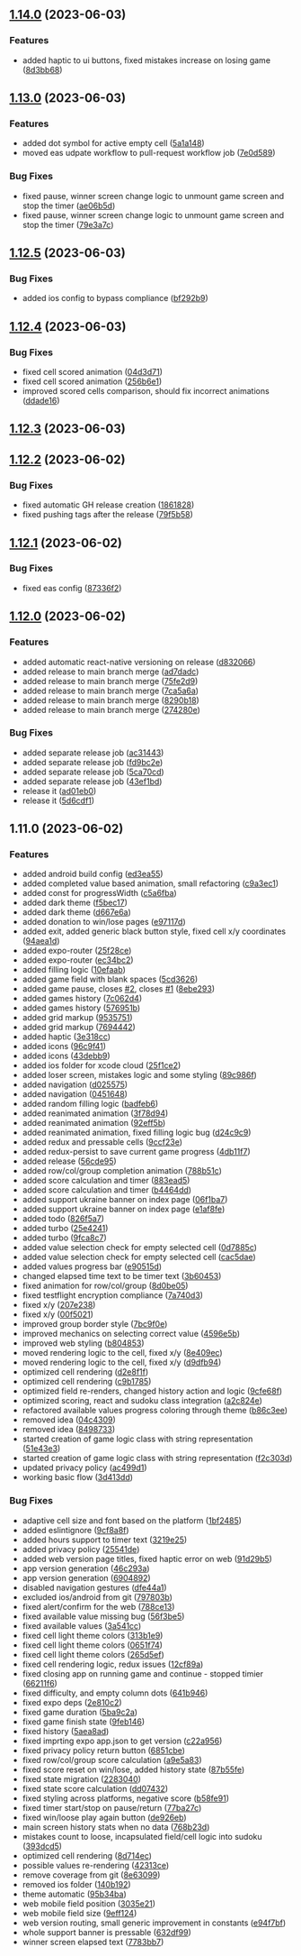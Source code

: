 

## [1.14.0](https://github.com/vitalyiegorov/suuudokuuu/compare/v1.13.0...v1.14.0) (2023-06-03)


### Features

* added haptic to ui buttons, fixed mistakes increase on losing game ([8d3bb68](https://github.com/vitalyiegorov/suuudokuuu/commit/8d3bb6806a270c25d01d950021395ff6024f47fb))

## [1.13.0](https://github.com/vitalyiegorov/suuudokuuu/compare/v1.12.5...v1.13.0) (2023-06-03)


### Features

* added dot symbol for active empty cell ([5a1a148](https://github.com/vitalyiegorov/suuudokuuu/commit/5a1a1483afdc8b5f53fa915647294de1125d3365))
* moved eas udpate workflow to pull-request workflow job ([7e0d589](https://github.com/vitalyiegorov/suuudokuuu/commit/7e0d58988d5df7413220834b973e614d516cbd9d))


### Bug Fixes

* fixed pause, winner screen change logic to unmount game screen and stop the timer ([ae06b5d](https://github.com/vitalyiegorov/suuudokuuu/commit/ae06b5d7c6badbcb814cd9f5ee5c2339c7e69b21))
* fixed pause, winner screen change logic to unmount game screen and stop the timer ([79e3a7c](https://github.com/vitalyiegorov/suuudokuuu/commit/79e3a7c5cf3ae7287e8b6e6edd1540d84bfcd903))

## [1.12.5](https://github.com/vitalyiegorov/suuudokuuu/compare/v1.12.4...v1.12.5) (2023-06-03)


### Bug Fixes

* added ios config to bypass compliance ([bf292b9](https://github.com/vitalyiegorov/suuudokuuu/commit/bf292b93124cd1a7e5948130c4a38d3e0d5aff16))

## [1.12.4](https://github.com/vitalyiegorov/suuudokuuu/compare/v1.12.3...v1.12.4) (2023-06-03)


### Bug Fixes

* fixed cell scored animation ([04d3d71](https://github.com/vitalyiegorov/suuudokuuu/commit/04d3d712adae949db653f3bc5efa98fe0c2fd37d))
* fixed cell scored animation ([256b6e1](https://github.com/vitalyiegorov/suuudokuuu/commit/256b6e1487c68609cb88a2afecfafc46ad0e6416))
* improved scored cells comparison, should fix incorrect animations ([ddade16](https://github.com/vitalyiegorov/suuudokuuu/commit/ddade168b06116b7eab47d91a3976e18325263a8))

## [1.12.3](https://github.com/vitalyiegorov/suuudokuuu/compare/v1.12.2...v1.12.3) (2023-06-03)

## [1.12.2](https://github.com/vitalyiegorov/suuudokuuu/compare/v1.12.1...v1.12.2) (2023-06-02)


### Bug Fixes

* fixed automatic GH release creation ([1861828](https://github.com/vitalyiegorov/suuudokuuu/commit/1861828186b73173372d75a8116397c9003c01e7))
* fixed pushing tags after the release ([79f5b58](https://github.com/vitalyiegorov/suuudokuuu/commit/79f5b58f1193a92909c0848d155a62dbdb8669d3))

## [1.12.1](https://github.com/vitalyiegorov/suuudokuuu/compare/v1.12.0...v1.12.1) (2023-06-02)


### Bug Fixes

* fixed eas config ([87336f2](https://github.com/vitalyiegorov/suuudokuuu/commit/87336f2e3e343bd00cac0ffb9dfc4797834779c1))

## [1.12.0](https://github.com/vitalyiegorov/suuudokuuu/compare/v1.11.0...v1.12.0) (2023-06-02)


### Features

* added automatic react-native versioning on release ([d832066](https://github.com/vitalyiegorov/suuudokuuu/commit/d832066c99b8ef702eea023105183f254cc20507))
* added release to main branch merge ([ad7dadc](https://github.com/vitalyiegorov/suuudokuuu/commit/ad7dadc74af01ef9bd9ccf5409eac6054744aac4))
* added release to main branch merge ([75fe2d9](https://github.com/vitalyiegorov/suuudokuuu/commit/75fe2d9025942b8efb6096c6d96c882e219979d1))
* added release to main branch merge ([7ca5a6a](https://github.com/vitalyiegorov/suuudokuuu/commit/7ca5a6a181a4a75339d3e9f484d14217ee95b926))
* added release to main branch merge ([8290b18](https://github.com/vitalyiegorov/suuudokuuu/commit/8290b18fc943cb6f119b561461d1991f50f75123))
* added release to main branch merge ([274280e](https://github.com/vitalyiegorov/suuudokuuu/commit/274280e63d671eaeba723bcc5b6b10cc47e8ae88))


### Bug Fixes

* added separate release job ([ac31443](https://github.com/vitalyiegorov/suuudokuuu/commit/ac31443c1894acb089e33dec4591f4501ae742db))
* added separate release job ([fd9bc2e](https://github.com/vitalyiegorov/suuudokuuu/commit/fd9bc2ee15264b54f7f549b784301e21a3ba975a))
* added separate release job ([5ca70cd](https://github.com/vitalyiegorov/suuudokuuu/commit/5ca70cd3250c126c9a1bef9a9b6bddb61fd33bc9))
* added separate release job ([43ef1bd](https://github.com/vitalyiegorov/suuudokuuu/commit/43ef1bd38d02a6fbaa40b921c2241660d62901ef))
* release it ([ad01eb0](https://github.com/vitalyiegorov/suuudokuuu/commit/ad01eb0636c827cdd5dea56f109eaa2352b875fd))
* release it ([5d6cdf1](https://github.com/vitalyiegorov/suuudokuuu/commit/5d6cdf1b1deb7250fb1630a1ab80ae1c2620baf8))

## 1.11.0 (2023-06-02)

### Features

-   added android build config ([ed3ea55](https://github.com/vitalyiegorov/suuudokuuu/commit/ed3ea552acd6c21b4ce18eefbc15d7f156fac11d))
-   added completed value based animation, small refactoring ([c9a3ec1](https://github.com/vitalyiegorov/suuudokuuu/commit/c9a3ec18d564e7ff11a6e810a89c8e99d704b56c))
-   added const for progressWidth ([c5a6fba](https://github.com/vitalyiegorov/suuudokuuu/commit/c5a6fba22925b33214512eacff89756d79a5204c))
-   added dark theme ([f5bec17](https://github.com/vitalyiegorov/suuudokuuu/commit/f5bec17a728e5d112f730fa90497505b0de62375))
-   added dark theme ([d667e6a](https://github.com/vitalyiegorov/suuudokuuu/commit/d667e6a67b227fc92d800f131697aaa9653eb5a6))
-   added donation to win/lose pages ([e97117d](https://github.com/vitalyiegorov/suuudokuuu/commit/e97117df769620d4a37d59905e96c7e595a3d010))
-   added exit, added generic black button style, fixed cell x/y coordinates ([94aea1d](https://github.com/vitalyiegorov/suuudokuuu/commit/94aea1da398b0de1759ef4c4bb1c980327e99202))
-   added expo-router ([25f28ce](https://github.com/vitalyiegorov/suuudokuuu/commit/25f28cee754f47f30de70cacb10ab60597977e18))
-   added expo-router ([ec34bc2](https://github.com/vitalyiegorov/suuudokuuu/commit/ec34bc29ef97351f5747ba728e8256fde3a625d8))
-   added filling logic ([10efaab](https://github.com/vitalyiegorov/suuudokuuu/commit/10efaab34ccb9f097dcd533b23d5a6108550c40e))
-   added game field with blank spaces ([5cd3626](https://github.com/vitalyiegorov/suuudokuuu/commit/5cd3626bbf3865b0cef143574385d575861f8f85))
-   added game pause, closes [#2](https://github.com/vitalyiegorov/suuudokuuu/issues/2), closes [#1](https://github.com/vitalyiegorov/suuudokuuu/issues/1) ([8ebe293](https://github.com/vitalyiegorov/suuudokuuu/commit/8ebe29353c8475c0ba52490bc5d90a73a174252e))
-   added games history ([7c062d4](https://github.com/vitalyiegorov/suuudokuuu/commit/7c062d437e4325ce7176e2af57ac8f2a3fef4b1f))
-   added games history ([576951b](https://github.com/vitalyiegorov/suuudokuuu/commit/576951b88fb24b8c863e5c1f41cebf48312c6407))
-   added grid markup ([9535751](https://github.com/vitalyiegorov/suuudokuuu/commit/9535751d62ceade1efa921abbbb9b97677e9ab3b))
-   added grid markup ([7694442](https://github.com/vitalyiegorov/suuudokuuu/commit/7694442460e9fe1d0cad5c479db420dce7c46adb))
-   added haptic ([3e318cc](https://github.com/vitalyiegorov/suuudokuuu/commit/3e318cc890050b6895385ea6082f443223a77a9f))
-   added icons ([96c9f41](https://github.com/vitalyiegorov/suuudokuuu/commit/96c9f41dba70f5b29344a0e776624a7837140587))
-   added icons ([43debb9](https://github.com/vitalyiegorov/suuudokuuu/commit/43debb9a071030801698f05dd833c0b9f74ce2a4))
-   added ios folder for xcode cloud ([25f1ce2](https://github.com/vitalyiegorov/suuudokuuu/commit/25f1ce2ba63c0b1b653b48182898d4a861ca9c94))
-   added loser screen, mistakes logic and some styling ([89c986f](https://github.com/vitalyiegorov/suuudokuuu/commit/89c986f1bb7904b01f079e0bdf573e54eab0c40a))
-   added navigation ([d025575](https://github.com/vitalyiegorov/suuudokuuu/commit/d0255752db5512c71f3cc4b89c51fa7e550bda94))
-   added navigation ([0451648](https://github.com/vitalyiegorov/suuudokuuu/commit/045164854182c62ec09d81ebde3aa897f6e118e1))
-   added random filling logic ([badfeb6](https://github.com/vitalyiegorov/suuudokuuu/commit/badfeb636c6076782d75ad6cdd497ddc740419ef))
-   added reanimated animation ([3f78d94](https://github.com/vitalyiegorov/suuudokuuu/commit/3f78d94d8cbdca9c2699772f4388f6e0dc910a54))
-   added reanimated animation ([92eff5b](https://github.com/vitalyiegorov/suuudokuuu/commit/92eff5b08cb160c63b73119bd057632fba38cb8c))
-   added reanimated animation, fixed filling logic bug ([d24c9c9](https://github.com/vitalyiegorov/suuudokuuu/commit/d24c9c9e0d301392b64951f26658e4f5343bbfd1))
-   added redux and pressable cells ([9ccf23e](https://github.com/vitalyiegorov/suuudokuuu/commit/9ccf23e0fbc0b0238ea5d97d2f2d3df56480e2d2))
-   added redux-persist to save current game progress ([4db11f7](https://github.com/vitalyiegorov/suuudokuuu/commit/4db11f787ad635e09b177f0980d42541dbbd0817))
-   added release ([56cde95](https://github.com/vitalyiegorov/suuudokuuu/commit/56cde959724c645faa60e3ce77f9dfab29cd26df))
-   added row/col/group completion animation ([788b51c](https://github.com/vitalyiegorov/suuudokuuu/commit/788b51c708ca8e66c944025b7d04a103ec36f709))
-   added score calculation and timer ([883ead5](https://github.com/vitalyiegorov/suuudokuuu/commit/883ead5dc0a6f3ce69e9a5f2ea1f55ed5bef8d5f))
-   added score calculation and timer ([b4464dd](https://github.com/vitalyiegorov/suuudokuuu/commit/b4464ddb51afa1d31b4524bb80ef6dceeef5726e))
-   added support ukraine banner on index page ([06f1ba7](https://github.com/vitalyiegorov/suuudokuuu/commit/06f1ba7d34bd27dff920591c09e401a307c2b086))
-   added support ukraine banner on index page ([e1af8fe](https://github.com/vitalyiegorov/suuudokuuu/commit/e1af8fe28f5757bb7ec341e5b539a0bf6ec2781c))
-   added todo ([826f5a7](https://github.com/vitalyiegorov/suuudokuuu/commit/826f5a7fb7085329eb3456757e4490d7eb6db693))
-   added turbo ([25e4241](https://github.com/vitalyiegorov/suuudokuuu/commit/25e4241297c34da7d13786efc126263fadb7eb8e))
-   added turbo ([9fca8c7](https://github.com/vitalyiegorov/suuudokuuu/commit/9fca8c7a36ebc9a859bd68da3f6b1dfbd9b32188))
-   added value selection check for empty selected cell ([0d7885c](https://github.com/vitalyiegorov/suuudokuuu/commit/0d7885ccee0267239e5028182c223fe3d1173d49))
-   added value selection check for empty selected cell ([cac5dae](https://github.com/vitalyiegorov/suuudokuuu/commit/cac5dae36b9bb2015f8787423dcb2c51b962e190))
-   added values progress bar ([e90515d](https://github.com/vitalyiegorov/suuudokuuu/commit/e90515de299ffa5e3f7fc7a1e0d4109f2c7f7141))
-   changed elapsed time text to be timer text ([3b60453](https://github.com/vitalyiegorov/suuudokuuu/commit/3b604538673e42fea65819e2bef3042d5effce90))
-   fixed animation for row/col/group ([8d0be05](https://github.com/vitalyiegorov/suuudokuuu/commit/8d0be0589c87fdfaccbfc320f9f6c9757c345328))
-   fixed testflight encryption compliance ([7a740d3](https://github.com/vitalyiegorov/suuudokuuu/commit/7a740d3bc92c6ea72ccaabf2f4826c6f7c29b097))
-   fixed x/y ([207e238](https://github.com/vitalyiegorov/suuudokuuu/commit/207e2383f35a4a3ba6c477b7f5635ebe0101dad5))
-   fixed x/y ([00f5021](https://github.com/vitalyiegorov/suuudokuuu/commit/00f5021dca474bca13deffad7f550fe3c7729325))
-   improved group border style ([7bc9f0e](https://github.com/vitalyiegorov/suuudokuuu/commit/7bc9f0e5d56d60be30619dc2d8b79434f7a43b97))
-   improved mechanics on selecting correct value ([4596e5b](https://github.com/vitalyiegorov/suuudokuuu/commit/4596e5bd0d75f5e3eecc528ef23999f24d799602))
-   improved web styling ([b804853](https://github.com/vitalyiegorov/suuudokuuu/commit/b8048531d6bf6ef90e26cd5b1c869b40ecafd9ec))
-   moved rendering logic to the cell, fixed x/y ([8e409ec](https://github.com/vitalyiegorov/suuudokuuu/commit/8e409eca8951d4aa8ffd5e824146d0dc3a5b2e1c))
-   moved rendering logic to the cell, fixed x/y ([d9dfb94](https://github.com/vitalyiegorov/suuudokuuu/commit/d9dfb94e00d0a864c5be6224018f983d9242487d))
-   optimized cell rendering ([d2e8f1f](https://github.com/vitalyiegorov/suuudokuuu/commit/d2e8f1ffd9a095e8323f11bb0929c0f4badbe75a))
-   optimized cell rendering ([c9b1785](https://github.com/vitalyiegorov/suuudokuuu/commit/c9b1785097847977d862f56a416793ece39a5343))
-   optimized field re-renders, changed history action and logic ([9cfe68f](https://github.com/vitalyiegorov/suuudokuuu/commit/9cfe68fc0fdce47093fe6f3065e020027fb41b08))
-   optimized scoring, react and sudoku class integration ([a2c824e](https://github.com/vitalyiegorov/suuudokuuu/commit/a2c824e4b139129bf34d3f0b9d760c9394c750d3))
-   refactored available values progress coloring through theme ([b86c3ee](https://github.com/vitalyiegorov/suuudokuuu/commit/b86c3ee2f5be64fca9bae5f2a042e5de31bc90ac))
-   removed idea ([04c4309](https://github.com/vitalyiegorov/suuudokuuu/commit/04c4309460be0115fd2368c6246ab5fd4affd568))
-   removed idea ([8498733](https://github.com/vitalyiegorov/suuudokuuu/commit/84987331e83fb0c00fea60138753514dff32d586))
-   started creation of game logic class with string representation ([51e43e3](https://github.com/vitalyiegorov/suuudokuuu/commit/51e43e32bbbb52099d93f022d96d4ca2caf76d21))
-   started creation of game logic class with string representation ([f2c303d](https://github.com/vitalyiegorov/suuudokuuu/commit/f2c303d85fd41f9019c0f5368b1da5f70d355044))
-   updated privacy policy ([ac499d1](https://github.com/vitalyiegorov/suuudokuuu/commit/ac499d12882fa643281037a23fe2b9cfdbe8396e))
-   working basic flow ([3d413dd](https://github.com/vitalyiegorov/suuudokuuu/commit/3d413dd5ae607b65f849be235bfaec77d1690ad4))

### Bug Fixes

-   adaptive cell size and font based on the platform ([1bf2485](https://github.com/vitalyiegorov/suuudokuuu/commit/1bf2485f632209e3b3090381b5a647b0ea5fc49b))
-   added eslintignore ([9cf8a8f](https://github.com/vitalyiegorov/suuudokuuu/commit/9cf8a8f1eaea36a15e91bd5c70ba6109b6514b62))
-   added hours support to timer text ([3219e25](https://github.com/vitalyiegorov/suuudokuuu/commit/3219e25d3bd98d12495b17a00cc0cccab763c2a9))
-   added privacy policy ([25541de](https://github.com/vitalyiegorov/suuudokuuu/commit/25541de026ddcd040335b28a08679cc64bde94af))
-   added web version page titles, fixed haptic error on web ([91d29b5](https://github.com/vitalyiegorov/suuudokuuu/commit/91d29b5df5b9064bb4540f742bd9c18b9535fce0))
-   app version generation ([46c293a](https://github.com/vitalyiegorov/suuudokuuu/commit/46c293aca7b8ec0d7b93f15d19ee231fb202464c))
-   app version generation ([6904892](https://github.com/vitalyiegorov/suuudokuuu/commit/69048922799b460c02b1b3f27c416a67006ffe4b))
-   disabled navigation gestures ([dfe44a1](https://github.com/vitalyiegorov/suuudokuuu/commit/dfe44a1fda7a38bf76f453547804913f4640904d))
-   excluded ios/android from git ([797803b](https://github.com/vitalyiegorov/suuudokuuu/commit/797803bac28fc580c5d62cd792b35a8ed9b9a84c))
-   fixed alert/confirm for the web ([788ce13](https://github.com/vitalyiegorov/suuudokuuu/commit/788ce13239455ed493b89e1765c80890da673aff))
-   fixed available value missing bug ([56f3be5](https://github.com/vitalyiegorov/suuudokuuu/commit/56f3be56355035f77f147bceaed13730b80f48c2))
-   fixed available values ([3a541cc](https://github.com/vitalyiegorov/suuudokuuu/commit/3a541cc73084e5a631560dc9f8de1124b3423843))
-   fixed cell light theme colors ([313b1e9](https://github.com/vitalyiegorov/suuudokuuu/commit/313b1e942f677158bad553ab131d8f90364a750b))
-   fixed cell light theme colors ([0651f74](https://github.com/vitalyiegorov/suuudokuuu/commit/0651f746a01ec8be27b9beaef8237203e52bafda))
-   fixed cell light theme colors ([265d5ef](https://github.com/vitalyiegorov/suuudokuuu/commit/265d5ef9c6cd2cb7cb4fb1bbb9e9d3ee50ad8c19))
-   fixed cell rendering logic, redux issues ([12cf89a](https://github.com/vitalyiegorov/suuudokuuu/commit/12cf89a0dbaeb10e0778c7f0273fc901601ace11))
-   fixed closing app on running game and continue - stopped timier ([66211f6](https://github.com/vitalyiegorov/suuudokuuu/commit/66211f6c47801dfae53fdffee4a57f0276906121))
-   fixed difficulty, and empty column dots ([641b946](https://github.com/vitalyiegorov/suuudokuuu/commit/641b946560c81eb36139612386bc32d7638cf932))
-   fixed expo deps ([2e810c2](https://github.com/vitalyiegorov/suuudokuuu/commit/2e810c25f85553a8e6812d939d0f677fa5e7f99b))
-   fixed game duration ([5ba9c2a](https://github.com/vitalyiegorov/suuudokuuu/commit/5ba9c2a6ba913bea3e7bd2bf70172ce1f1a94da8))
-   fixed game finish state ([9feb146](https://github.com/vitalyiegorov/suuudokuuu/commit/9feb146b0d67dbeb74d80db79c5631eabc402113))
-   fixed history ([5aea8ad](https://github.com/vitalyiegorov/suuudokuuu/commit/5aea8add7b4ba85564a1651bb6f67567ba1aa518))
-   fixed imprting expo app.json to get version ([c22a956](https://github.com/vitalyiegorov/suuudokuuu/commit/c22a956e51be96cfda898287e79b154939603d8a))
-   fixed privacy policy return button ([6851cbe](https://github.com/vitalyiegorov/suuudokuuu/commit/6851cbed1d903cc6f971962f4d0eaaa7a5ab0aa0))
-   fixed row/col/group score calculation ([a9e5a83](https://github.com/vitalyiegorov/suuudokuuu/commit/a9e5a8348f957343032382db404c1c4f24cb826b))
-   fixed score reset on win/lose, added history state ([87b55fe](https://github.com/vitalyiegorov/suuudokuuu/commit/87b55fe85279409d6f5f56764a943bc03b540cdd))
-   fixed state migration ([2283040](https://github.com/vitalyiegorov/suuudokuuu/commit/2283040f7bd018dee451cb47dfbbb3fd7ba49b78))
-   fixed state score calculation ([dd07432](https://github.com/vitalyiegorov/suuudokuuu/commit/dd07432af151ca4c816508d1f04351b5cf4bf8d8))
-   fixed styling across platforms, negative score ([b58fe91](https://github.com/vitalyiegorov/suuudokuuu/commit/b58fe917ce3e40e654c106d51f98c7863ef0297b))
-   fixed timer start/stop on pause/return ([77ba27c](https://github.com/vitalyiegorov/suuudokuuu/commit/77ba27c6e44ebc337bd202c24ca44b2b1f6abbad))
-   fixed win/loose play again button ([de926eb](https://github.com/vitalyiegorov/suuudokuuu/commit/de926eb1d7dc979a237f4b92561d12784c8c699f))
-   main screen history stats when no data ([768b23d](https://github.com/vitalyiegorov/suuudokuuu/commit/768b23dc0480c750ea80269c34935dd1bb6007c8))
-   mistakes count to loose, incapsulated field/cell logic into sudoku ([393dcd5](https://github.com/vitalyiegorov/suuudokuuu/commit/393dcd514ba760adae803c7b0463d00105877054))
-   optimized cell rendering ([8d714ec](https://github.com/vitalyiegorov/suuudokuuu/commit/8d714ecc5aaaf06e3ad14f1d894465ded69649e0))
-   possible values re-rendering ([42313ce](https://github.com/vitalyiegorov/suuudokuuu/commit/42313ce5cec1dffbf0d24c4d08109c929b8f5ca8))
-   remove coverage from git ([8e63099](https://github.com/vitalyiegorov/suuudokuuu/commit/8e6309924e6422bc16d0afc52734b321c3065119))
-   removed ios folder ([140b192](https://github.com/vitalyiegorov/suuudokuuu/commit/140b19252bf03ef324b837daf973384fe2bc990c))
-   theme automatic ([95b34ba](https://github.com/vitalyiegorov/suuudokuuu/commit/95b34ba69c58aaed44807bf20c4afd1c6cee6a72))
-   web mobile field position ([3035e21](https://github.com/vitalyiegorov/suuudokuuu/commit/3035e212f2f6cf369e42ed7bd6daa52a0c10c4d3))
-   web mobile field size ([9eff124](https://github.com/vitalyiegorov/suuudokuuu/commit/9eff124615eb3f22dec50f6561f8f2a10821895f))
-   web version routing, small generic improvement in constants ([e94f7bf](https://github.com/vitalyiegorov/suuudokuuu/commit/e94f7bf477050b68e074e86a1b14248d043e5a0c))
-   whole support banner is pressable ([632df99](https://github.com/vitalyiegorov/suuudokuuu/commit/632df990e7ce2748127b606cf6309cf43f1fd405))
-   winner screen elapsed text ([7783bb7](https://github.com/vitalyiegorov/suuudokuuu/commit/7783bb782f12973239eddf4c9d38d2adb8f5ac90))